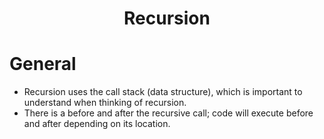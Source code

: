 <h1 style='text-align:center'>Recursion</h1>

# General

- Recursion uses the call stack (data structure), which is important to understand when thinking of recursion.
- There is a before and after the recursive call; code will execute before and after depending on its location.